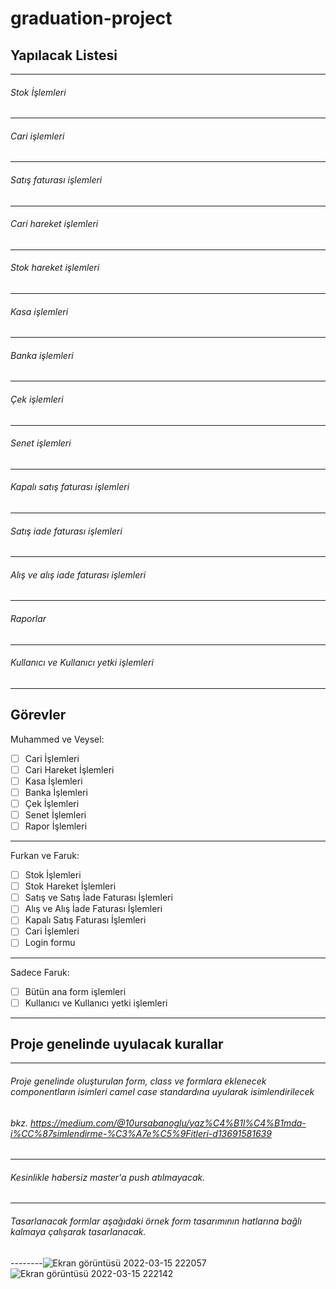# graduation-project

## Yapılacak Listesi
--------
###### Stok İşlemleri
--------
###### Cari işlemleri
--------
###### Satış faturası işlemleri
--------
###### Cari hareket işlemleri
--------
###### Stok hareket işlemleri
--------
###### Kasa işlemleri
--------
###### Banka işlemleri
--------
###### Çek işlemleri
--------
###### Senet işlemleri
--------
###### Kapalı satış faturası işlemleri
--------
###### Satış iade faturası işlemleri
--------
###### Alış ve alış iade faturası işlemleri
--------
###### Raporlar
--------
###### Kullanıcı ve Kullanıcı yetki işlemleri
--------

Görevler
--------
Muhammed ve Veysel:<br/>
-[ ] Cari İşlemleri<br/>
-[ ] Cari Hareket İşlemleri<br/>
-[ ] Kasa İşlemleri<br/>
-[ ] Banka İşlemleri<br/>
-[ ] Çek İşlemleri<br/>
-[ ] Senet İşlemleri<br/>
-[ ] Rapor İşlemleri<br/>
--------
Furkan ve Faruk:<br/>
-[ ] Stok İşlemleri<br/>
-[ ] Stok Hareket İşlemleri<br/>
-[ ] Satış ve Satış İade Faturası İşlemleri<br/>
-[ ] Alış ve Alış İade Faturası İşlemleri<br/>
-[ ] Kapalı Satış Faturası İşlemleri<br/>
-[ ] Cari İşlemleri<br/>
-[ ] Login formu<br/>
--------
Sadece Faruk:<br/>
-[ ] Bütün ana form işlemleri<br/>
-[ ] Kullanıcı ve Kullanıcı yetki işlemleri
--------

## Proje genelinde uyulacak kurallar
--------
###### Proje genelinde oluşturulan form, class ve formlara eklenecek componentların isimleri camel case standardına uyularak isimlendirilecek
###### bkz. https://medium.com/@10ursabanoglu/yaz%C4%B1l%C4%B1mda-i%CC%87simlendirme-%C3%A7e%C5%9Fitleri-d13691581639
--------
###### Kesinlikle habersiz master'a push atılmayacak.
--------
###### Tasarlanacak formlar aşağıdaki örnek form tasarımının hatlarına bağlı kalmaya çalışarak tasarlanacak.
--------![Ekran görüntüsü 2022-03-15 222057](https://user-images.githubusercontent.com/17998430/158455285-d0e47f4b-594b-4022-993e-ba8fb53b4cd6.jpg)
![Ekran görüntüsü 2022-03-15 222142](https://user-images.githubusercontent.com/17998430/158455287-a886cae1-04f7-4756-bc98-6802ea1eae14.jpg)

